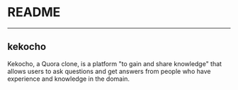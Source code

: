 # README
---
## kekocho
Kekocho, a Quora clone, is a platform "to gain and share knowledge" that allows users to ask questions and get answers from people who have experience and knowledge in the domain.
